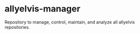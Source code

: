 # allyelvis-manager
Repository to manage, control, maintain, and analyze all allyelvis repositories.
